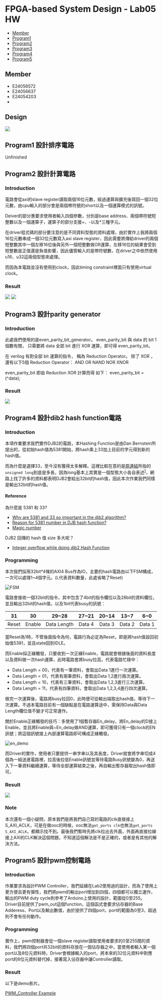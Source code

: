 FPGA-based System Design - Lab05 HW
=

* [Member](#Member)
* [Program1](#Program1)
* [Program2](#Program2)
* [Program3](#Program3)
* [Program4](#Program4)
* [Program5](#Program5)

<h2 id="Member">Member</h2>

- E24056572   
- E24056637   
- E24054203   
-
<h2>Design</h2>  

<img src = "./image/block_design.PNG">

<h2 id="Program1">Program1 設計排序電路</h2>  

Unfinished


<h2 id = "Program2">Program2 設計計算電路</h2>

<h3>Introduction</h3>

電路會從axi的slave register讀取兩個16位元數，經過運算與擴充後寫回一個32位元數，由cpu輸入的部分會是兩個帶符號的short以及一個運算模式的訊號。  

Deiver的部分惠要求使用者輸入四個參數，分別是base address、兩個帶符號短整數以及一個運算子，運算子的部分支援+、-以及*三種字元。

在driver程式碼的部分要注意的是不同資料型態的資料處理，由於實作上我將兩個16位元數串成一個32位元數寫入axi slave register，因此需要將傳給driver的兩個短整數其中一個左移16位後與另外一個短整數做OR運算，左移16位的結果會受到短整數是正值還是負值影響，因此儘管輸入的是帶符號數，在driver之中依然使用u16、u32這兩個型態來處理。  

而因為本電路並沒有使用到clock，因此timing constraint裡面只有使用virtual clock。

<h3>Result</h3>

<img src = "./image/arith_main.PNG">
<img src = "./image/arith.png">

<h2 id="Program3">Program3 設計parity generator</h2>  

<h3>Introduction</h3>

 此處我們使用的是even_parity_bit_generator。
 even_parity_bit 與 data 的 bit 1 個數有關，
 只需要將 data 全部 bit 進行 XOR 運算，即可得 even_parity_bit。

 在 verilog 有對全部 bit 運算的指令，
 稱為 Reduction Operator。
 除了 XOR ，還有以下5個 Reduction Operator：
 AND OR NAND NOR XNOR

 even_parity_bit 即由 Reduction XOR 計算而得
 如下：
    even_parity_bit =  (^data);

<h3>Result</h3>

<img src = "./image/parityResult.png">

<h2 id="Program4">Program4 設計dib2 hash function電路</h2>  

### Introduction

本項作業要求我們實作DJB2的電路，本Hashing Function是由Dan Bernstein所提出的，從初始hash值為5381開始，將hash乘上33加上目前的字元得到新的hash值。

而為什麼是選擇33，至今沒有獲得太多解釋。這裡比較在意的是[原連結](http://www.cse.yorku.ca/~oz/hash.html)所指的`unsigned long`到底是多長，因為long基本上其實是一個型態大小各自表述<sup>[1](https://en.wikipedia.org/wiki/64-bit_computing#64-bit_data_models)</sup>，網路上找了許多的資料都表明DJB2會給出32bit的hash值，因此本次作業我們同樣是輸出32bit的hash值。

#### Reference

為什麼是 5381 和 33?

* [Why are 5381 and 33 so important in the djb2 algorithm? ](https://stackoverflow.com/questions/1579721/why-are-5381-and-33-so-important-in-the-djb2-algorithm)
* [Reason for 5381 number in DJB hash function?](https://stackoverflow.com/questions/10696223/reason-for-5381-number-in-djb-hash-function/13809282#13809282)
* [Magic number](https://en.wikipedia.org/wiki/Magic_number_(programming))

DJB2 回傳的 hash 值 size 多大呢？

* [Integer overflow while doing djb2 Hash Function](https://stackoverflow.com/questions/2571683/djb2-hash-function)

### Programming

本次我們採用32bit\*4條的AXI4 Bus作為IO，主要的hash電路由以下FSM構成，一次可以處理1~4個字元。(L代表資料數量，此處省略了Reset)

![FSM](image/djb2_fsm.png)

電路會接收一個32bit的指令，其中包含了4bit的指令欄位以及28bit的資料欄位，並且輸出32bit的hash值，以及1bit代表busy的訊號：

|31   |30    |29~28      |27~21 |20~14 |13~7  |6~0   |
|:---:|:----:|:---------:|:----:|:----:|:----:|:----:|
|Reset|Enable|Data Length|Data 4|Data 3|Data 2|Data 1|

當Reset為1時，不管後面指令為何，電路行為必定為Reset，即是將hash值設回初始值5381，並且state回到IDLE。

而Enable採正緣觸發，只要收到一次正緣Enable，電路就會根據後面的資料長度以及資料做一次hash運算，此時電路會將busy拉高，代表電路忙碌中：
- Data Length = 00，代表有一筆資料，會取出Data 1進行一次運算。
- Data Length = 01，代表有兩筆資料，會取出Data 1,2進行兩次運算。
- Data Length = 10，代表有三筆資料，會取出Data 1,2,3進行三次運算。
- Data Length = 11，代表有四筆資料，會取出Data 1,2,3,4進行四次運算。

做完一次運算後，電路將busy拉回0，此時便可從輸出端取出hash值，等待下一次運算。不過本電路目前有一個缺點是在電路運算途中，需保持Data與Data Length欄位值不變才可正常運作。

關於Enable正緣觸發的技巧：多使用了1個暫存器En_delay，將En_delay的D接上Enable，並且將Enable與~En_delay做AND運算，即可獲得只有一個clock的EN訊號；將這個訊號接上內部運算電路即可構成正緣觸發。

![en_demo](image/djb2_en.png)

而Driver的實作，使用者只要提供一串字串以及其長度，Driver就會將字串切成4個為一組送進電路裡，拉高後拉低Enable訊號並等待電路Busy訊號變為0，再送入下一筆資料繼續運算，等待全部運算結束之後，再自輸出暫存器取出hash值即可。

### Result

![](image/djb2_result.png)

### Note

本次還有一個小疑問，原本我們是將我們自己寫的電路的clk直接接上S_AXI_ACLK，可是在做ooc的時候，ooc無法`get_ports clk`也無法`get_ports S_AXI_ACLK`，都顯示找不到。最後我們暫時先將clk拉出去外面，外面再直接拉線接上AXI的CLK解決這個問題，不知道這個解法是不是正確的，或者是有其他的解決方法。

<h2 id = "Program5">Program5 設計pwm控制電路</h2>

<h3>Introduction</h3>

作業要求為設計PWM Controller，我們延續在Lab2使用過的設計，而為了使用上更方便且更有彈性，我們將pwm的輸出port增加到四個，四個都可以獨立運作，輸出的PWM duty cycle則參考了Arduino上使用的設計，範圍從0至255。  
Driver目前提供了pwm_out這個function，這個函式會要求佔存器的Base Adderess、Port以及輸出數值，由於提供了四個port，port的範圍為0至3，超過則不會有任何動作。

<h3>Programming</h3>

實作上，pwm控制器會從一個slave register讀取使用者要求的0至255間的資料，我們將四個port共32bit的資料存放在一個佔存器之中，當使用者輸入某一個port以及8位元資料時，Driver會根據輸入的port，將本來的32位元資料中對應port的8位元資料替代掉，接著寫入佔存器中讓Controller讀取。  


<h3>Result</h3>  
以下是demo影片。  

<a href = "https://youtu.be/gYdYgQHwCoA">PWM_Controller Example</a>
